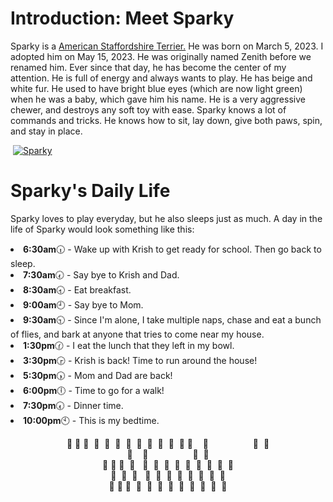<html>
  <h1>
    Introduction: Meet Sparky
  </h1>
  <p>
    Sparky is a <a href="https://www.akc.org/dog-breeds/american-staffordshire-terrier/">American Staffordshire Terrier.</a> He was born on March 5, 2023. I adopted him on May 15, 2023. He was originally named Zenith before we renamed him. Ever since that day, he has become the center of my attention. He is full of energy and always wants to play. He has beige and white fur. He used to have bright blue eyes (which are now light green) when he was a baby, which gave him his name. He is a very aggressive chewer, and destroys any soft toy with ease. Sparky knows a lot of commands and tricks. He knows how to sit, lay down, give both paws, spin, and stay in place.
  </p>
   <img>
  <a href="https://imgbb.com/"><img src="https://i.ibb.co/cCn7w2c/Sparky.jpg" alt="Sparky" border="0"></a>
  <h1>
    Sparky's Daily Life
  </h1>
    <P>
      Sparky loves to play everyday, but he also sleeps just as much. A day in the life of Sparky would look something like this:
    </P>
    <li>
      <b>6:30am</b>🕡 - Wake up with Krish to get ready for school. Then go back to sleep.
    </li>
      <li>
      <b>7:30am</b>🕢 - Say bye to Krish and Dad.
    </li>
  <li>
    <b>8:30am</b>🕣 - Eat breakfast.
  </li>
  <li>
    <b>9:00am</b>🕘 - Say bye to Mom. 
    <li>
      <b>9:30am</b>🕤 - Since I'm alone, I take multiple naps, chase and eat a bunch of flies, and bark at anyone that tries to come near my house.
  </li>
  <li>
    <b>1:30pm</b>🕜 - I eat the lunch that they left in my bowl.
  <li>
    <b>3:30pm</b>🕞 - Krish is back! Time to run around the house! 
  </li>
  <li>
      <b>5:30pm</b>🕠 - Mom and Dad are back!
  </li>
  <li>
    <b>6:00pm</b>🕕 - Time to go for a walk!
  </li>
  <li>
    <b>7:30pm</b>🕢 - Dinner time.
  </li>
  <li>
    <b>10:00pm</b>🕙 - This is my bedtime.
  </li>
 <p align="center">
  🐾&nbsp;🐾&nbsp;🐾&nbsp;&nbsp;🐾&nbsp;&nbsp;🐾&nbsp;&nbsp;🐾&nbsp;&nbsp;🐾&nbsp;&nbsp;🐾&nbsp;&nbsp;🐾&nbsp;&nbsp;🐾&nbsp;&nbsp;🐾&nbsp;&nbsp;🐾
  🐾&nbsp;&nbsp;&nbsp;&nbsp;🐾&nbsp;&nbsp;&nbsp;&nbsp;&nbsp;&nbsp;&nbsp;&nbsp;&nbsp;&nbsp;&nbsp;&nbsp;&nbsp;&nbsp;&nbsp;&nbsp;&nbsp;&nbsp;🐾&nbsp;&nbsp;🐾<br>
  🐾&nbsp;&nbsp;&nbsp;&nbsp;🐾&nbsp;&nbsp;&nbsp;&nbsp;&nbsp;&nbsp;&nbsp;&nbsp;&nbsp;&nbsp;&nbsp;&nbsp;&nbsp;&nbsp;&nbsp;&nbsp;&nbsp;&nbsp;🐾&nbsp;&nbsp;🐾<br>
  🐾&nbsp;🐾&nbsp;🐾&nbsp;&nbsp;🐾&nbsp;&nbsp;&nbsp;🐾&nbsp;&nbsp;🐾&nbsp;&nbsp;🐾&nbsp;&nbsp;🐾&nbsp;&nbsp;🐾&nbsp;&nbsp;🐾&nbsp;&nbsp;🐾&nbsp;&nbsp;🐾&nbsp;&nbsp;🐾<br>
  🐾&nbsp;&nbsp;🐾&nbsp;&nbsp;🐾&nbsp;&nbsp;&nbsp;🐾&nbsp;&nbsp;🐾&nbsp;&nbsp;🐾&nbsp;&nbsp;🐾&nbsp;&nbsp;🐾&nbsp;&nbsp;🐾&nbsp;&nbsp;🐾&nbsp;&nbsp;🐾<br>
  🐾&nbsp;🐾&nbsp;🐾&nbsp;&nbsp;🐾&nbsp;&nbsp;🐾&nbsp;&nbsp;🐾&nbsp;&nbsp;🐾&nbsp;&nbsp;🐾&nbsp;&nbsp;🐾&nbsp;&nbsp;🐾&nbsp;&nbsp;🐾&nbsp;&nbsp;🐾
</p>
</html>
